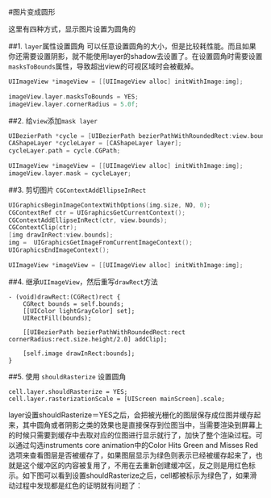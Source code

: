 #图片变成圆形

这里有四种方式，显示图片设置为圆角的

##1. `layer`属性设置圆角
可以任意设置圆角的大小，但是比较耗性能。而且如果你还需要设置阴影，就不能使用layer的shadow去设置了。在设置圆角时需要设置`masksToBounds`属性，导致超出view的可视区域时会被截掉。

```objective-c
UIImageView *imageView = [[UIImageView alloc] initWithImage:img];
    
imageView.layer.masksToBounds = YES;
imageView.layer.cornerRadius = 5.0f;
```

##2. 给`view`添加`mask layer`

```objective-c
UIBezierPath *cycle = [UIBezierPath bezierPathWithRoundedRect:view.bounds cornerRadius:view.bounds.size.height/2.0];
CAShapeLayer *cycleLayer = [CAShapeLayer layer];
cycleLayer.path = cycle.CGPath;
    
UIImageView *imageView = [[UIImageView alloc] initWithImage:img];
imageView.layer.mask = cycleLayer;
```

##3. 剪切图片 `CGContextAddEllipseInRect`

```objective-c
UIGraphicsBeginImageContextWithOptions(img.size, NO, 0);
CGContextRef ctr = UIGraphicsGetCurrentContext();
CGContextAddEllipseInRect(ctr, view.bounds);
CGContextClip(ctr);
[img drawInRect:view.bounds];
img =  UIGraphicsGetImageFromCurrentImageContext();
UIGraphicsEndImageContext();
    
UIImageView *imageView = [[UIImageView alloc] initWithImage:img];
```


##4. 继承`UIImageView`，然后重写`drawRect`方法
```
- (void)drawRect:(CGRect)rect {
    CGRect bounds = self.bounds;
    [[UIColor lightGrayColor] set];
    UIRectFill(bounds);

    [[UIBezierPath bezierPathWithRoundedRect:rect cornerRadius:rect.size.height/2.0] addClip];

    [self.image drawInRect:bounds];
}
```

##5. 使用 `shouldRasterize` 设置圆角

```
cell.layer.shouldRasterize = YES;
cell.layer.rasterizationScale = [UIScreen mainScreen].scale;
```

layer设置shouldRasterize＝YES之后，会把被光栅化的图层保存成位图并缓存起来，其中圆角或者阴影之类的效果也是直接保存到位图当中，当需要渲染到屏幕上的时候只需要到缓存中去取对应的位图进行显示就行了，加快了整个渲染过程。可以通过勾选instruments core animation中的Color Hits Green and Misses Red选项来查看图层是否被缓存了，如果图层显示为绿色则表示已经被缓存起来了，也就是这个缓冲区的内容被复用了，不用在去重新创建缓冲区，反之则是用红色标示。如下图可以看到设置shouldRasterize之后，cell都被标示为绿色了，如果滑动过程中发现都是红色的证明就有问题了：

